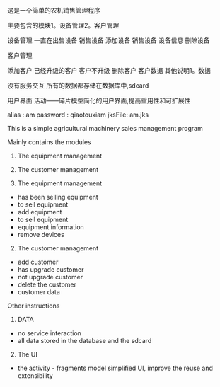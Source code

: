 

这是一个简单的农机销售管理程序


主要包含的模块1。设备管理2。客户管理


设备管理
一直在出售设备
销售设备
添加设备
销售设备
设备信息
删除设备


客户管理


添加客户
已经升级的客户
客户不升级
删除客户
客户数据
其他说明1。数据


没有服务交互
所有的数据都存储在数据库中,sdcard


用户界面
活动——碎片模型简化的用户界面,提高重用性和可扩展性


 alias : am
 password : qiaotouxiam
 jksFile: am.jks




This is a simple agricultural machinery sales management program


Mainly contains the modules
1. The equipment management
2. The customer management


1. The equipment management
- has been selling equipment
- to sell equipment
- add equipment
- to sell equipment
- equipment information
- remove devices
   
2. The customer management
- add customer
- has upgrade customer
- not upgrade customer
- delete the customer
- customer data




Other instructions
1. DATA
- no service interaction
- all data stored in the database and the sdcard
    
2. The UI
- the activity - fragments model simplified UI, improve the reuse and extensibility



